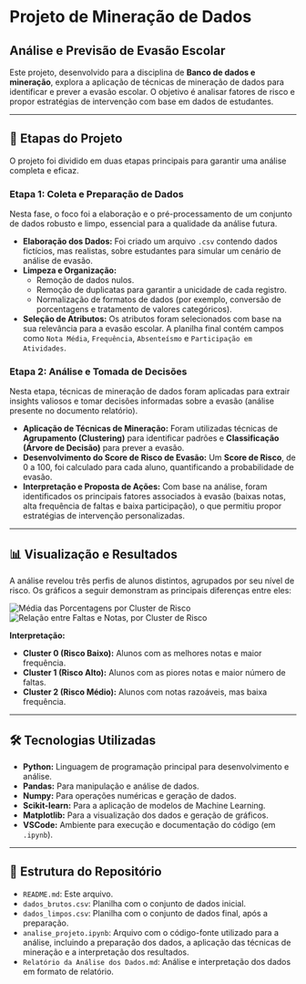 # Projeto de Mineração de Dados

## Análise e Previsão de Evasão Escolar

Este projeto, desenvolvido para a disciplina de **Banco de dados e mineração**, explora a aplicação de técnicas de mineração de dados para identificar e prever a evasão escolar. O objetivo é analisar fatores de risco e propor estratégias de intervenção com base em dados de estudantes.

---

## 🚀 Etapas do Projeto

O projeto foi dividido em duas etapas principais para garantir uma análise completa e eficaz.

### Etapa 1: Coleta e Preparação de Dados

Nesta fase, o foco foi a elaboração e o pré-processamento de um conjunto de dados robusto e limpo, essencial para a qualidade da análise futura.

* **Elaboração dos Dados:** Foi criado um arquivo `.csv` contendo dados fictícios, mas realistas, sobre estudantes para simular um cenário de análise de evasão.
* **Limpeza e Organização:**
    * Remoção de dados nulos.
    * Remoção de duplicatas para garantir a unicidade de cada registro.
    * Normalização de formatos de dados (por exemplo, conversão de porcentagens e tratamento de valores categóricos).
* **Seleção de Atributos:** Os atributos foram selecionados com base na sua relevância para a evasão escolar. A planilha final contém campos como `Nota Média`, `Frequência`, `Absenteísmo` e `Participação em Atividades`.

### Etapa 2: Análise e Tomada de Decisões

Nesta etapa, técnicas de mineração de dados foram aplicadas para extrair insights valiosos e tomar decisões informadas sobre a evasão (análise presente no documento relatório).

* **Aplicação de Técnicas de Mineração:** Foram utilizadas técnicas de **Agrupamento (Clustering)** para identificar padrões e **Classificação (Árvore de Decisão)** para prever a evasão.
* **Desenvolvimento do Score de Risco de Evasão:** Um **Score de Risco**, de 0 a 100, foi calculado para cada aluno, quantificando a probabilidade de evasão.
* **Interpretação e Proposta de Ações:** Com base na análise, foram identificados os principais fatores associados à evasão (baixas notas, alta frequência de faltas e baixa participação), o que permitiu propor estratégias de intervenção personalizadas.

---

## 📊 Visualização e Resultados

A análise revelou três perfis de alunos distintos, agrupados por seu nível de risco. Os gráficos a seguir demonstram as principais diferenças entre eles:

<img src="URL_DO_SEU_GRAFICO_1.png" alt="Média das Porcentagens por Cluster de Risco">
<img src="URL_DO_SEU_GRAFICO_2.png" alt="Relação entre Faltas e Notas, por Cluster de Risco">

**Interpretação:**
-   **Cluster 0 (Risco Baixo):** Alunos com as melhores notas e maior frequência.
-   **Cluster 1 (Risco Alto):** Alunos com as piores notas e maior número de faltas.
-   **Cluster 2 (Risco Médio):** Alunos com notas razoáveis, mas baixa frequência.

---

## 🛠️ Tecnologias Utilizadas

* **Python:** Linguagem de programação principal para desenvolvimento e análise.
* **Pandas:** Para manipulação e análise de dados.
* **Numpy:** Para operações numéricas e geração de dados.
* **Scikit-learn:** Para a aplicação de modelos de Machine Learning.
* **Matplotlib:** Para a visualização dos dados e geração de gráficos.
* **VSCode:** Ambiente para execução e documentação do código (em `.ipynb`).

---

## 📂 Estrutura do Repositório

* `README.md`: Este arquivo.
* `dados_brutos.csv`: Planilha com o conjunto de dados inicial.
* `dados_limpos.csv`: Planilha com o conjunto de dados final, após a preparação.
* `analise_projeto.ipynb`: Arquivo com o código-fonte utilizado para a análise, incluindo a preparação dos dados, a aplicação das técnicas de mineração e a interpretação dos resultados.
* `Relatório da Análise dos Dados.md`: Análise e interpretação dos dados em formato de relatório.
